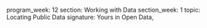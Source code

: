 program_week: 12
section: Working with Data
section_week: 1
topic: Locating Public Data
signature: Yours in Open Data,
